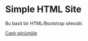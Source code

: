 # Simple HTML Site

Bu basit bir HTML/Bootstrap sitesidir.

[Canlı görüntüle](https://hacerbeyza.github.io/Viola-Te-Perfume-Simple-Site/) 
